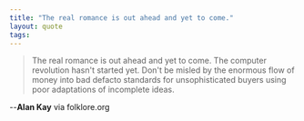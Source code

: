 ```yaml
--- 
title: "The real romance is out ahead and yet to come."
layout: quote
tags: 
---
```

> The real romance is out ahead and yet to come. The computer revolution
hasn't started yet. Don't be misled by the enormous flow of money into bad
defacto standards for unsophisticated buyers using poor adaptations of
incomplete ideas.

--**Alan Kay** via folklore.org 
